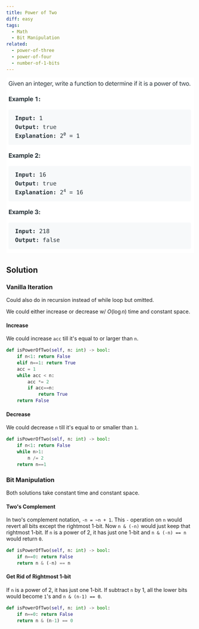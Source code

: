```yaml
---
title: Power of Two
diff: easy
tags:
  - Math
  - Bit Manipulation
related:
  - power-of-three
  - power-of-four
  - number-of-1-bits
---
```


<img class="medium-zoom" src="/algo/power-of-two.png" alt="https://leetcode.com/problems/power-of-two">

## Solution

### Vanilla Iteration

Could also do in recursion instead of while loop but omitted.

We could either increase or decrease w/ $O(\log n)$ time and constant space.

#### Increase

We could increase `acc` till it's equal to or larger than `n`.

```py
def isPowerOfTwo(self, n: int) -> bool:
    if n<1: return False
    elif n==1: return True
    acc = 1
    while acc < n:
        acc *= 2
        if acc==n:
            return True
    return False
```

#### Decrease

We could decrease `n` till it's equal to or smaller than `1`.

```py
def isPowerOfTwo(self, n: int) -> bool:
    if n<1: return False
    while n>1:
        n /= 2
    return n==1
```

### Bit Manipulation

Both solutions take constant time and constant space.

#### Two's Complement

In two's complement notation, `-n = ~n + 1`. This `-` operation on `n` would revert all bits except the rightmost 1-bit. Now `n & (-n)` would just keep that rightmost 1-bit. If `n` is a power of 2, it has just one 1-bit and `n & (-n) == n` would return `0`.

```py
def isPowerOfTwo(self, n: int) -> bool:
    if n==0: return False
    return n & (-n) == n
```

#### Get Rid of Rightmost 1-bit

If `n` is a power of 2, it has just one 1-bit. If subtract `n` by 1, all the lower bits would become `1`'s and `n & (n-1) == 0`.

```py
def isPowerOfTwo(self, n: int) -> bool:
    if n==0: return False
    return n & (n-1) == 0
```
